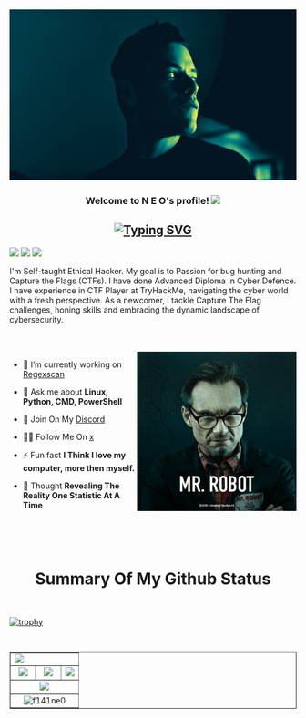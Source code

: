 <img src="elliot.gif" style="width: 1900px; height: 300px;">

<h3 align="center">
  Welcome to N E O's profile!
  <img src="https://media.giphy.com/media/hvRJCLFzcasrR4ia7z/giphy.gif" width="28">
</h3>

<!-- Typing SVG  - https://readme-typing-svg.herokuapp.com/demo/ 
leetcode: https://leetcard.jacoblin.cool/ -->
<h2 align="center">
  <a href="https://git.io/typing-svg"><img src="https://readme-typing-svg.demolab.com?font=Inconsolata&size=24&pause=1000&color=44EDF7&center=true&random=false&width=435&lines=I+am+Self+Taught+Ethical+Hacker;I+am+a+OSINT+Enthusiast;I+am+a+Red+Teamer;I+am+a+Blogger+" alt="Typing SVG" /></a>
  </h2>
 

  ![](https://komarev.com/ghpvc/?username=f141ne0&color=6aa6f8)
  <img  src="https://custom-icon-badges.herokuapp.com/chrome-web-store/rating/ogffaloegjglncjfehdfplabnoondfjo?logo=thumbsup&logoColor=white"/></a>
  <img  src="https://custom-icon-badges.herokuapp.com/badge/dynamic/json?logo=graph&logoColor=fff&color=blue&label=total%20contributions&query=%24.totalContributions&url=https%3A%2F%2Fgithub-readme-streak-stats.herokuapp.com%2F%3Fuser%3Df141ne0%26type%3Djson"/></a>
 <br>
  
I'm Self-taught Ethical Hacker. My goal is to Passion for bug hunting and Capture the Flags (CTFs). I have done Advanced Diploma In Cyber Defence. I have experience in CTF Player at TryHackMe, navigating the cyber world with a fresh perspective. As a newcomer, I tackle Capture The Flag challenges, honing skills and embracing the dynamic landscape of cybersecurity.

<br>
<br>

  <img align="right" alt="GIF" src="https://github.com/f141ne0/f141ne0/blob/main/code.gif?raw=true" width="280" height="280" />
  
  
  
- 🔭 I’m currently working on [Regexscan](https://github.com/f141ne0/regexscan)

- 💬 Ask me about **Linux, Python, CMD, PowerShell**

- 📄 Join On My [Discord](https://discord.gg/YSBfz3JnNE)

- 👨‍💻 Follow Me On [x](https://twitter.com/AgentElli0t)

- ⚡ Fun fact **I Think I love my computer, more then myself.**

- 🧠 Thought **Revealing The Reality One Statistic At A Time**
 
 <br>
 <br>
 <br>


<!-- project table -->
  
  <p align="center">
  <h1 align="center">Summary Of My Github Status</h1>
</p>
  
<br/>

 [![trophy](https://github-profile-trophy.vercel.app/?username=f141ne0&theme=onedark)](https://github.com/ryo-ma/github-profile-trophy)

<p align="left"> <a href="https://twitter.com/" target="blank"><img src="https://img.shields.io/twitter/follow/?logo=twitter&style=for-the-badge" alt="" /></a> </p>

<table align="center" border="1">
<tr align="center">
<td colspan="3"><img align="left" src="https://github-readme-stats.vercel.app/api?username=f141ne0&theme=tokyonight&show_icons=true" /></td>
</tr>
<tr align="center">
<td><img src="https://github-readme-stats.vercel.app/api/top-langs/?username=f141ne0&theme=tokyonight&show_icons=true" /></td>
<td><img src="https://github-profile-summary-cards.vercel.app/api/cards/repos-per-language?username=f141ne0&theme=github_dark" /></td>
<td colspan="3"><img src="https://github-profile-summary-cards.vercel.app/api/cards/most-commit-language?username=f141ne0&theme=github_dark"/></td>
</tr>
<tr align="center">
<td colspan="3"><img src="https://github-profile-summary-cards.vercel.app/api/cards/productive-time?username=f141ne0&theme=github_dark"/></td>
</tr>
<tr align="center">
<td colspan="3"><img src="https://github-readme-streak-stats.herokuapp.com/?user=f141ne0&" alt="f141ne0" /></td>
</tr>
</table>
